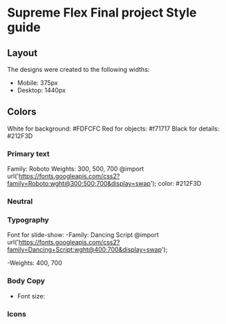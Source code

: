 # Supreme Flex Final project Style guide

## Layout

The designs were created to the following widths:

- Mobile: 375px
- Desktop: 1440px

## Colors
White for background: #FDFCFC
Red for objects: #f71717
Black for details: #212F3D

### Primary text

Family: Roboto
Weights: 300, 500, 700
@import url('https://fonts.googleapis.com/css2?family=Roboto:wght@300;500;700&display=swap');
color:  #212F3D

### Neutral



### Typography
Font for slide-show:
-Family:
Dancing Script
@import url('https://fonts.googleapis.com/css2?family=Dancing+Script:wght@400;700&display=swap');

-Weights:
400, 700

### Body Copy

- Font size: 

### Icons





